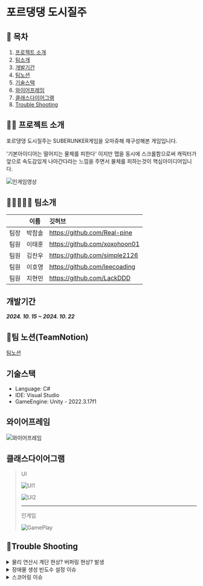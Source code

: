 # 포르댕댕 도시질주

## 📖 목차

1. [프로젝트 소개](#프로젝트-소개)
2. [팀소개](#팀소개)
3. [개발기간](#개발기간)
4. [팀노션](#팀노션)
5. [기술스택](#기술스택)
6. [와이어프레임](#와이어프레임)
7. [클래스다이어그램](#클래스다이어그램)
8. [Trouble Shooting](#trouble-shooting)

## 👨‍🏫 프로젝트 소개

포르댕댕 도시질주는 SUBERUNKER게임을 오마쥬해 재구성해본 게임입니다.

'기본아이디어는 떨어지는 물체를 피한다' 이지만 맵을 동시에 스크롤함으로써
캐릭터가 앞으로 속도감있게 나아간다라는 느낌을 주면서 물체를 피하는것이 핵심아이디어입니다.

![인게임영상](https://i.ibb.co/vL7hsn3/2024-10-21-22-53-33.gif)

## 👨🏻‍🤝‍👨🏻 팀소개
|  |이름|깃허브|
|---|---|:---|
|팀장|박참솔|https://github.com/Real-pine|
|팀원|이태훈|https://github.com/xoxohoon01|
|팀원|김찬우|https://github.com/simple2126|
|팀원|이호영|https://github.com/leecoading|
|팀원|지현민|https://github.com/LackDDD|

## 개발기간

___2024. 10. 15 ~ 2024. 10. 22___

## 📄팀 노션(TeamNotion)

[팀노션](https://bush-wineberry-088.notion.site/4-118824ff462c80fb94b1e53c9c083bb5?pvs=4)

## 기술스택

- Language: C#
- IDE: Visual Studio
- GameEngine: Unity - 2022.3.17f1

## 와이어프레임

![와이어프레임](https://i.ibb.co/rFMbBQm/image.png)

## 클래스다이어그램

> UI
> 
> ![UI1](https://i.ibb.co/Rb3NWM0/UI-drawio-1.png)
> 
> ![UI2](https://i.ibb.co/ckxmspw/drawio.png)
>
> ---
> 인게임
> 
> ![GamePlay](https://i.ibb.co/TcVCCmm/drawio-3.png)

## 🚀Trouble Shooting

<details>
<summary>물리 연산시 계단 현상? 버퍼링 현상? 발생</summary>
<div markdown="1">
  
  장애물은 rigidbody.velocity 값을 변경하여 위에서 아래로 내려오도록 설정했으며, FixedUpdate에서 이를 처리했습니다. 
  
  하지만 FixedUpdate는 고정된 시간마다 호출되며, 사람 눈으로 봤을 때 자연스럽게 보이기 위해 1초에 60프레임이 되어야합니다. 
  
  기본설정값에 의해 FixedUpdate는 50프레임이며, 이 때문에 부자연스러워 보였습니다. 
  
  Project Setting에서 FixedTimeStep값을 조절하여 FixedUpdate가 호출되는 빈도를 높여 자연스럽게 보이도록 수정하여 해결했습니다.
</div>
</details>

<details>
<summary>장애물 생성 빈도수 설정 이슈</summary>
<div markdown="1">
  
  난이도 구분을 int형인 1, 2, 3으로 구분지었으며 수가 높을수록 어려운 난이도입니다. 장애물 생성 딜레이를 (1 / 난이도)의 값으로 설정했습니다. 
  
  float delay = ( 1 / gameDifficulty )의 형태였습니다.
  
  이때 gameDifficulty는 int형이기 때문에 반환값은 int형이 되어버렸습니다.
  
  int형 나누기 int형의 경우 float형이 아닌 int형으로 반환되며 나머지는 버려집니다.
 
  그래서 ( 1 / gameDifficulty ) 식에서 1을 float형으로 바꿔주었습니다.
 
  float delay = (1.0f / gameDifficulty)
</div>
</details>

<details>
<summary>스코어링 이슈</summary>
<div markdown="1">
  
  이슈는 두 가지입니다.
  
  1. 로컬멀티플레이 중 먼저 죽은 플레이어의 스코어가 계속해서 올라가는 현상
 
  2. 게임오버 시 다시하기를 선택하면 전판스코어가 이어져서 올라가는 현상



  1번문제의 경우
  
  SettingPlayerScore클래스에서 isScoring이란 bool값을 추가한 뒤 true로 초기화.
 
  저 값을 false로 만드는 메서드를 작성.
  
  hp<=0를 판별하고 게임매니저에서 OnPlayerDeath를 호출하는 메서드 HitCharacter()에
  
  캐릭터 오브젝트를 파괴하고, isScoring을 false로 만드는 메서드를 호출문 추가
  
  그리고 Update()에서 SetPlayerScore() 바로 호출하지않고
 
  if(isScoring)작성해서 호출기준을 변경해서 문제해결



  2번문제의 경우
 
  다시하기는 단순히 씬매니저로 게임씬을 호출하는 것임을 인지.
  
  그래서 playerScore를 초기화시키는 함수 작성 후 Start()에 Initialize함수 배치
  
  항상 씬을 새로 불러올때면 스코어를 0으로 초기화 시키는 것으로 문제 해결
</div>
</details>

